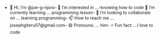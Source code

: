 
- 👋 Hi, I’m @joe-g-njoro- 👀 I’m interested in ...-knowing how to code 🌱 I’m currently learning ...
programming lesson- 💞️ I’m looking to collaborate on ...
learning programming- 📫 How to reach me ...
josephgiteru07@gmail.com- 😄 Pronouns: ...
  him- ⚡ Fun fact: ...I love to code

<!---
joe-g-njoro/joe-g-njoro is a ✨ special ✨ repository because its `README.md` (this file) appears on your GitHub profile.
You can click the Preview link to take a look at your changes.
--->
